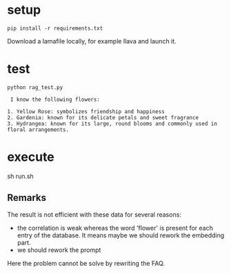 # setup
```pip install -r requirements.txt```

Download a lamafile locally, for example llava and launch it.

# test
```python rag_test.py```

```Elapsed time:  22.070330381393433  seconds
 I know the following flowers:

1. Yellow Rose: symbolizes friendship and happiness
2. Gardenia: known for its delicate petals and sweet fragrance
3. Hydrangea: known for its large, round blooms and commonly used in floral arrangements.
```

# execute
sh run.sh

## Remarks

The result is not efficient with these data for several reasons:
- the correlation is weak whereas the word 'flower' is present for each entry of the database. It means maybe we should rework the embedding part.
- we should rework the prompt

Here the problem cannot be solve by rewriting the FAQ.
